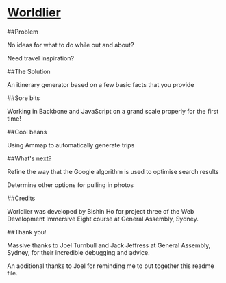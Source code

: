 # **[Worldlier](https://worldlier.herokuapp.com)**

##Problem

No ideas for what to do while out and about?

Need travel inspiration?

##The Solution 

An itinerary generator based on a few basic facts that you provide

##Sore bits

Working in Backbone and JavaScript on a grand scale properly for the first time!

##Cool beans

Using Ammap to automatically generate trips

##What's next?

Refine the way that the Google algorithm is used to optimise search results

Determine other options for pulling in photos


##Credits

Worldlier was developed by Bishin Ho for project three of the Web Development Immersive Eight course at General Assembly, Sydney.

##Thank you!

Massive thanks to Joel Turnbull and Jack Jeffress at General Assembly, Sydney, for their incredible debugging and advice. 

An additional thanks to Joel for reminding me to put together this readme file.
